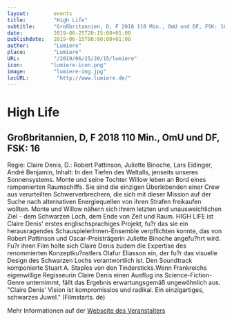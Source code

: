 ```yaml
---
layout:        events
title:         "High Life"
subtitle:      "Großbritannien, D, F 2018 110 Min., OmU und DF, FSK: 16"
date:          2019-06-25T20:15:00+01:00
publishdate:   2019-06-15T00:00:00+01:00
author:        "Lumiere"
place:         "Lumiere"
URL:           "/2019/06/25/20/15/lumiere"
icon:         "lumiere-icon.png"
image:         "lumiere-img.jpg"
locURL:         "http://www.lumiere.de/"
---
```


High Life
===========

Großbritannien, D, F 2018 110 Min., OmU und DF, FSK: 16
-----------

Regie: Claire Denis, D.: Robert Pattinson, Juliette Binoche, Lars Eidinger, André Benjamin, Inhalt: In den Tiefen des Weltalls, jenseits unseres Sonnensystems. Monte und seine Tochter Willow leben an Bord eines ramponierten Raumschiffs. Sie sind die einzigen Überlebenden einer Crew aus verurteilten Schwerverbrechern, die sich mit dieser Mission auf der Suche nach alternativen Energiequellen von ihren Strafen freikaufen wollten. Monte und Willow nähern sich ihrem letzten und unausweichlichen Ziel - dem Schwarzen Loch, dem Ende von Zeit und Raum. HIGH LIFE ist Claire Denis' erstes englischsprachiges Projekt, fu?r das sie ein herausragendes SchauspielerInnen-Ensemble verpflichten konnte, das von Robert Pattinson und Oscar-Preisträgerin Juliette Binoche angefu?hrt wird. Fu?r ihren Film holte sich Claire Denis zudem die Expertise des renommierten Konzeptku?nstlers Olafur Eliasson ein, der fu?r das visuelle Design des Schwarzen Lochs verantwortlich ist. Den Soundtrack komponierte Stuart A. Staples von den Tindersticks.Wenn Frankreichs eigenwillige Regisseurin Claire Denis einen Ausflug ins Science-Fiction-Genre unternimmt, fällt das Ergebnis erwartungsgemäß ungewöhnlich aus. "Claire Denis' Vision ist kompromisslos und radikal. Ein einzigartiges, schwarzes Juwel." (Filmstarts. de)

Mehr Informationen auf der [Webseite des Veranstalters](http://www.lumiere.de/19/06/highlife.htm)
